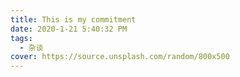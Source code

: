 ```yaml
---
title: This is my commitment
date: 2020-1-21 5:40:32 PM
tags:
  - 杂谈
cover: https://source.unsplash.com/random/800x500
---
```


